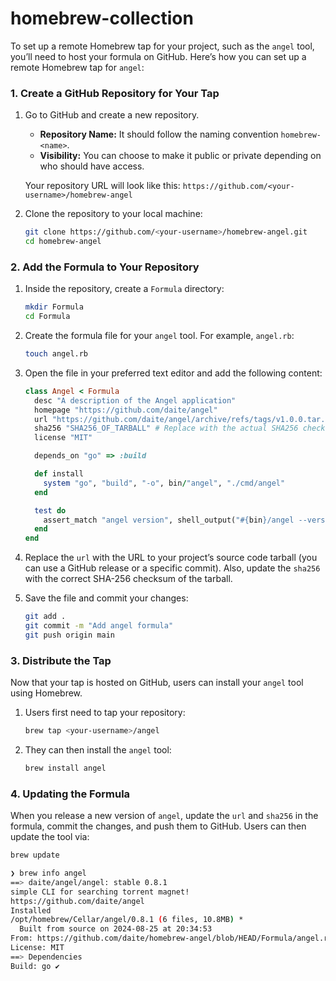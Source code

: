 # homebrew-collection
To set up a remote Homebrew tap for your project, such as the `angel` tool, you’ll need to host your formula on GitHub. Here’s how you can set up a remote Homebrew tap for `angel`:

### 1. Create a GitHub Repository for Your Tap

1. Go to GitHub and create a new repository.

   - **Repository Name:** It should follow the naming convention `homebrew-<name>`. 
   - **Visibility:** You can choose to make it public or private depending on who should have access.

   Your repository URL will look like this: `https://github.com/<your-username>/homebrew-angel`

2. Clone the repository to your local machine:

   ```bash
   git clone https://github.com/<your-username>/homebrew-angel.git
   cd homebrew-angel
   ```

### 2. Add the Formula to Your Repository

1. Inside the repository, create a `Formula` directory:

   ```bash
   mkdir Formula
   cd Formula
   ```

2. Create the formula file for your `angel` tool. For example, `angel.rb`:

   ```bash
   touch angel.rb
   ```

3. Open the file in your preferred text editor and add the following content:

   ```ruby
   class Angel < Formula
     desc "A description of the Angel application"
     homepage "https://github.com/daite/angel"
     url "https://github.com/daite/angel/archive/refs/tags/v1.0.0.tar.gz" # Replace with the actual URL to the source code tarball
     sha256 "SHA256_OF_TARBALL" # Replace with the actual SHA256 checksum
     license "MIT"

     depends_on "go" => :build

     def install
       system "go", "build", "-o", bin/"angel", "./cmd/angel"
     end

     test do
       assert_match "angel version", shell_output("#{bin}/angel --version")
     end
   end
   ```

4. Replace the `url` with the URL to your project’s source code tarball (you can use a GitHub release or a specific commit). Also, update the `sha256` with the correct SHA-256 checksum of the tarball.

5. Save the file and commit your changes:

   ```bash
   git add .
   git commit -m "Add angel formula"
   git push origin main
   ```

### 3. Distribute the Tap

Now that your tap is hosted on GitHub, users can install your `angel` tool using Homebrew.

1. Users first need to tap your repository:

   ```bash
   brew tap <your-username>/angel
   ```

2. They can then install the `angel` tool:

   ```bash
   brew install angel
   ```

### 4. Updating the Formula

When you release a new version of `angel`, update the `url` and `sha256` in the formula, commit the changes, and push them to GitHub. Users can then update the tool via:

```bash
brew update
```
```bash
❯ brew info angel
==> daite/angel/angel: stable 0.8.1
simple CLI for searching torrent magnet!
https://github.com/daite/angel
Installed
/opt/homebrew/Cellar/angel/0.8.1 (6 files, 10.8MB) *
  Built from source on 2024-08-25 at 20:34:53
From: https://github.com/daite/homebrew-angel/blob/HEAD/Formula/angel.rb
License: MIT
==> Dependencies
Build: go ✔
```
